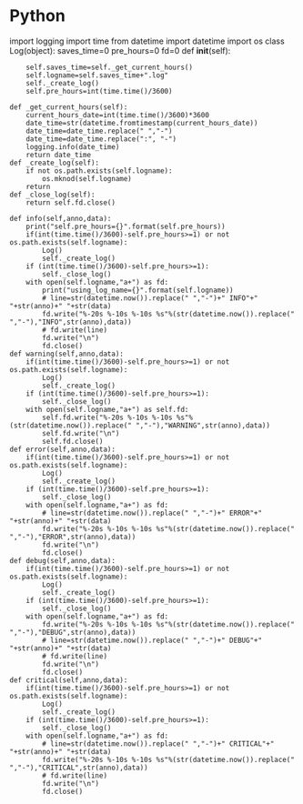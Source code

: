 # Python
import logging
import time
from datetime import datetime
import os
class Log(object):
    saves_time=0
    pre_hours=0
    fd=0
    def __init__(self):
    
        self.saves_time=self._get_current_hours()
        self.logname=self.saves_time+".log"
        self._create_log()
        self.pre_hours=int(time.time()/3600)
    
    def _get_current_hours(self):
        current_hours_date=int(time.time()/3600)*3600
        date_time=str(datetime.fromtimestamp(current_hours_date))
        date_time=date_time.replace(" ","-")
        date_time=date_time.replace(":", "-")
        logging.info(date_time)
        return date_time
    def _create_log(self):
        if not os.path.exists(self.logname):
            os.mknod(self.logname)
        return
    def _close_log(self):
        return self.fd.close()
            
    def info(self,anno,data):
        print("self.pre_hours={}".format(self.pre_hours))
        if(int(time.time()/3600)-self.pre_hours>=1) or not os.path.exists(self.logname):
            Log()
            self._create_log()
        if (int(time.time()/3600)-self.pre_hours>=1):
            self._close_log()
        with open(self.logname,"a+") as fd:
            print("using_log_name={}".format(self.logname))
            # line=str(datetime.now()).replace(" ","-")+" INFO"+" "+str(anno)+" "+str(data)
            fd.write("%-20s %-10s %-10s %s"%(str(datetime.now()).replace(" ","-"),"INFO",str(anno),data))
            # fd.write(line)
            fd.write("\n")
            fd.close()
    def warning(self,anno,data):
        if(int(time.time()/3600)-self.pre_hours>=1) or not os.path.exists(self.logname):
            Log()
            self._create_log()
        if (int(time.time()/3600)-self.pre_hours>=1):
            self._close_log()
        with open(self.logname,"a+") as self.fd:
            self.fd.write("%-20s %-10s %-10s %s"%(str(datetime.now()).replace(" ","-"),"WARNING",str(anno),data))
            self.fd.write("\n")
            self.fd.close()
    def error(self,anno,data):
        if(int(time.time()/3600)-self.pre_hours>=1) or not os.path.exists(self.logname):
            Log()
            self._create_log()
        if (int(time.time()/3600)-self.pre_hours>=1):
            self._close_log()
        with open(self.logname,"a+") as fd:
            # line=str(datetime.now()).replace(" ","-")+" ERROR"+" "+str(anno)+" "+str(data)
            fd.write("%-20s %-10s %-10s %s"%(str(datetime.now()).replace(" ","-"),"ERROR",str(anno),data))
            fd.write("\n")
            fd.close()
    def debug(self,anno,data):
        if(int(time.time()/3600)-self.pre_hours>=1) or not os.path.exists(self.logname):
            Log()
            self._create_log()
        if (int(time.time()/3600)-self.pre_hours>=1):
            self._close_log()
        with open(self.logname,"a+") as fd:
            fd.write("%-20s %-10s %-10s %s"%(str(datetime.now()).replace(" ","-"),"DEBUG",str(anno),data))
            # line=str(datetime.now()).replace(" ","-")+" DEBUG"+" "+str(anno)+" "+str(data)
            # fd.write(line)
            fd.write("\n")
            fd.close()
    def critical(self,anno,data):
        if(int(time.time()/3600)-self.pre_hours>=1) or not os.path.exists(self.logname):
            Log()
            self._create_log()
        if (int(time.time()/3600)-self.pre_hours>=1):
            self._close_log()
        with open(self.logname,"a+") as fd:
            # line=str(datetime.now()).replace(" ","-")+" CRITICAL"+" "+str(anno)+" "+str(data)
            fd.write("%-20s %-10s %-10s %s"%(str(datetime.now()).replace(" ","-"),"CRITICAL",str(anno),data))
            # fd.write(line)
            fd.write("\n")
            fd.close()
